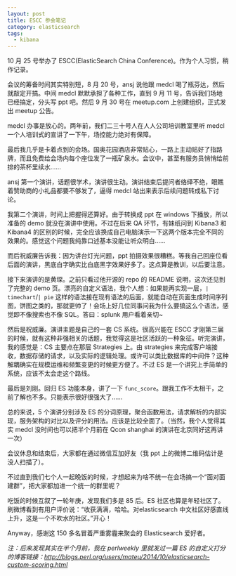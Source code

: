 ```yaml
---
layout: post
title: ESCC 参会笔记
category: elasticsearch
tags:
  - kibana
---
```


10 月 25 号举办了 ESCC(ElasticSearch China Conference)。作为个人习惯，稍作记录。

会议的筹备时间其实特别短，8 月 20 号，ansj 说他跟 medcl 喝了瓶芬达，然后就敲定开搞。中间 medcl 默默承担了各种工作，直到 9 月 11 号，告诉我们场地已经搞定，分头写 ppt 吧。然后 9 月 30 号在 meetup.com 上创建组织，正式发出 meetup 公告。

medcl 办事是放心的。两年前，我们二三十号人在人人公司培训教室里听 medcl 一个人培训式的宣讲了一下午，场控能力绝对有保障。

最后我几乎是卡着点到的会场。国奥花园酒店非常贴心，一路上主动贴好了指路牌，而且免费给会场内每个座位发了一瓶矿泉水。会议中，甚至有服务员悄悄给前排的茶杯里续水……

ansj 第一个演讲，话题很学术，演讲很生动。演讲结束后提问者络绎不绝，眼瞧着赞助商的小礼品都要不够发了，逼得 medcl 站出来表示后续问题转成私下讨论。

我第二个演讲，时间上把握得还算好。由于转换成 ppt 在 windows 下播放，所以准备的 demo 就没在演讲中使用。不过在后来 QA 环节，有妹纸问到 Kibana3 和 Kibana4 的区别的时候，完全应该换成自己电脑演示一下这两个版本完全不同的效果的。感觉这个问题我纯靠口述基本没能让听众明白……

而后祝威廉告诉我：因为讲台灯光问题，ppt 拍摄效果很糟糕。等我自己回座位看后面的演讲，黑底白字确实比白底黑字效果好多了。这点算是教训，以后要注意。

接下来演讲的是黄琛。之前只看过他开源的 repo 的 README 说明，这次还见到了完整的 demo 页。漂亮的自定义语法，我个人想：如果能再实现一层，`| timechart`/`| pie` 这样的语法接在现有语法的后面，就能自动在页面生成时间序列图，饼图之类的，那就更帅了！会场上好几位同事问我为什么要搞这么个语法，感觉即不像搜索也不像 SQL。答曰：splunk 用户看着亲切~

然后是祝威廉。演讲主题是自己的一套 CS 系统。很高兴能在 ESCC 才刚第三届的时候，就有这种非强相关的话题，我觉得这是社区活跃的一种象征。听完演讲，我的感觉是：CS 主要点在那层 Strategies 上。由 strategies 来完成客户端接收，数据存储的请求，以及实际的逻辑处理。或许可以类比数据库的中间件？这种解耦确实在规模运维和频繁变更的时候更方便了。不过 ES 是一个讲究上手简单的系统，应该不太会走这个路线。

最后是刘刚。回归 ES 功能本身，讲了一下 `func_score`。跟我工作不太相干，之前了解也不多。只能表示很好很强大了……

总的来说，5 个演讲分别涉及 ES 的分词原理，聚合函数用法，请求解析的内部实现，服务架构的对比以及评分的用法。应该是比较全面了。（当然，我个人觉得其实 medcl 没时间也可以把半个月前在 Qcon shanghai 的演讲在北京同好这再讲一次）

会议休息和结束后，大家都在通过微信互加好友（我 ppt 上的微博二维码估计是没人扫描了）。

不过直到我们七个人一起晚饭的时候，才想起来为啥不统一在会场搞一个“面对面建群”，把大家都加进一个统一的群里呢？

吃饭的时候互叙了一轮年庚，发现我们多是 85 后。ES 社区也算是年轻社区了。刷微博看到有用户评价说：“收获满满，哈哈。对elasticsearch 中文社区好感直线上升，这是一个不吹水的社区。”开心！

Anyway，感谢这 150 多名冒着严重雾霾来聚会的 Elasticsearch 爱好者。

*注：后来发现其实在半个月前，我在 perlweekly 里就发过一篇 ES 的自定义打分的博客链接：<http://blogs.perl.org/users/mateu/2014/10/elasticsearch-custom-scoring.html>*
